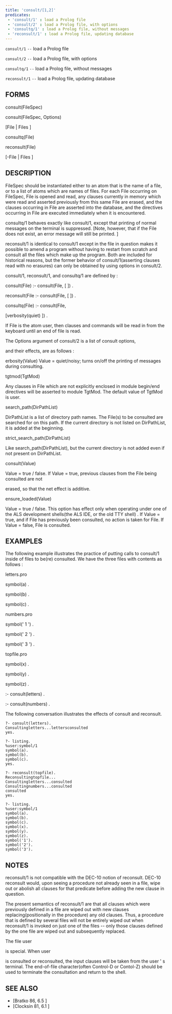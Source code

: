 ```yaml
---
title: 'consult/[1,2]'
predicates:
 - 'consult/1' : load a Prolog file
 - 'consult/2' : load a Prolog file, with options
 - 'consultq/1' : load a Prolog file, without messages
 - 'reconsult/1' : load a Prolog file, updating database
---
```

`consult/1` `--` load a Prolog file

`consult/2` `--` load a Prolog file, with options

`consultq/1` `--` load a Prolog file, without messages

`reconsult/1` `--` load a Prolog file, updating database


## FORMS

consult(FileSpec)

consult(FileSpec, Options)

[File | Files ]

consultq(File)

reconsult(File)

[-File | Files ]


## DESCRIPTION

FileSpec should be instantiated either to an atom that is the name of a file, or to a list of atoms which are names of files. For each File occurring on FileSpec, File is opened and read, any clauses currently in memory which were read and asserted previously from this same File are erased, and the clauses occurring in File are asserted into the database, and the directives occurring in File are executed immediately when it is encountered.

consultq/1 behaves exactly like consult/1, except that printing of normal messages on the terminal is suppressed. [Note, however, that if the File does not exist, an error message will still be printed. ]

reconsult/1 is identical to consult/1 except in the file in question makes it possible to amend a program without having to restart from scratch and consult all the files which make up the program. Both are included for historical reasons, but the former behavior of consult/1(asserting clauses read with no erasures) can only be obtained by using options in consult/2.

consult/1, reconsult/1, and consultq/1 are defined by :

consult(File) :- consult(File, [ ]) .

reconsult(File :- consult(File, [ ]) .

consultq(File) :- consult(File,

[verbosity(quiet) ]) .

If File is the atom user, then clauses and commands will be read in from the keyboard until an end of file is read.

The Options argument of consult/2 is a list of
consult options,

and their effects, are as follows :

erbosity(Value)
Value = quiet/noisy; turns on/off the printing of messages during consulting.

tgtmod(TgtMod)

Any clauses in File which are not explicitly enclosed in module begin/end directives will be asserted to module TgtMod. The default value of TgtMod is user.

search_path(DirPathList)

DirPathList is a list of directory path names. The File(s) to be consulted are searched for on this path. If the current directory is not listed on DirPathList, it is added at the beginning.

strict_search_path(DirPathList)

Like search_path(DirPathList), but the current directory is not added even if not present on DirPathList.

consult(Value)

Value = true / false. If Value = true, previous clauses from the File being consulted are
not

erased, so that the net effect is additive.

ensure_loaded(Value)

Value = true / false. This option has effect only when operating under one of the ALS development shells(the ALS IDE, or the old TTY shell) . If Value = true, and if File has previously been consulted, no action is taken for File. If Value = false, File is consulted.


## EXAMPLES

The following example illustrates the practice of putting calls to consult/1 inside of files to be(re) consulted. We have the three files with contents as follows :

letters.pro

symbol(a) .

symbol(b) .

symbol(c) .

numbers.pro

symbol(' 1 ') .

symbol(' 2 ') .

symbol(' 3 ') .

topfile.pro

symbol(x) .

symbol(y) .

symbol(z) .

:- consult(letters) .

:- consult(numbers) .

The following conversation illustrates the effects of consult and reconsult.

```
?- consult(letters).
Consultingletters...lettersconsulted
yes.
```

```
?- listing.
%user:symbol/1
symbol(a).
symbol(b).
symbol(c).
yes.
```

```
?- reconsult(topfile).
Reconsultingtopfile...
Consultingletters...consulted
Consultingnumbers...consulted
consulted
yes.
```

```
?- listing.
%user:symbol/1
symbol(a).
symbol(b).
symbol(c).
symbol(x).
symbol(y).
symbol(z).
symbol('1').
symbol('2').
symbol('3').
```

## NOTES

reconsult/1 is not compatible with the DEC-10 notion of reconsult. DEC-10 reconsult would, upon seeing a procedure not already seen in a file, wipe out or abolish all clauses for that predicate before adding the new clause in question.

The present semantics of reconsult/1 are that all clauses which were previously defined in a file are wiped out with new clauses replacing(positionally in the procedure) any old clauses. Thus, a procedure that is defined by several files will not be entirely wiped out when reconsult/1 is invoked on just one of the files -- only those clauses defined by the one file are wiped out and subsequently replaced.

The file
user

is special. When
user

is consulted or reconsulted, the input clauses will be taken from the user ' s terminal. The end-of-file character(often Control-D or Contol-Z) should be used to terminate the consultation and return to the shell.


## SEE ALSO

- [Bratko 86, 6.5 ]
- [Clocksin 81, 6.1 ]

